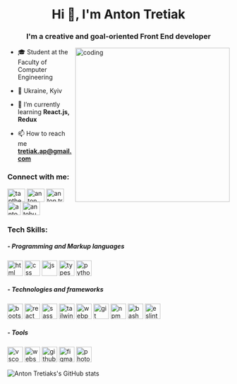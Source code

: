<h1 align="center">Hi 👋, I'm Anton Tretiak</h1>
<h3 align="center">I'm a creative and goal-oriented Front End developer</h3>
<img align="right" alt="coding" width="350" src="https://i.pinimg.com/originals/e4/26/70/e426702edf874b181aced1e2fa5c6cde.gif">

- 🎓 Student at the Faculty of Computer Engineering

- 📍 Ukraine, Kyiv

- 🌱 I’m currently learning **React.js, Redux**

- 📫 How to reach me **tretiak.ap@gmail.com**

<h3 align="left">Connect with me:</h3>
<p align="left">
<a href="https://twitter.com/tapthecreator" target="blank"><img align="center" src="https://raw.githubusercontent.com/rahuldkjain/github-profile-readme-generator/master/src/images/icons/Social/twitter.svg" alt="tapthecreator" height="30" width="40" /></a>
<a href="https://linkedin.com/in/anton-tretiak" target="blank"><img align="center" src="https://raw.githubusercontent.com/rahuldkjain/github-profile-readme-generator/master/src/images/icons/Social/linked-in-alt.svg" alt="anton tretiak" height="30" width="40" /></a>
<a href="https://instagram.com/anton.trettiak" target="blank"><img align="center" src="https://raw.githubusercontent.com/rahuldkjain/github-profile-readme-generator/master/src/images/icons/Social/instagram.svg" alt="anton.trettiak" height="30" width="40" /></a>
<a href="https://t.me/antontrettiak" target="blank"><img align="center" src="https://cdn3.iconfinder.com/data/icons/social-icons-33/512/Telegram-256.png" alt="antobus" height="30" width="30" /></a>
<a href="https://www.leetcode.com/antobus" target="blank"><img align="center" src="https://raw.githubusercontent.com/rahuldkjain/github-profile-readme-generator/master/src/images/icons/Social/leet-code.svg" alt="antobus" height="30" width="40" /></a>
</p>

<h3 align="left">Tech Skills:</h3>
<h5 align="left"> - Programming and Markup languages</h5>
<p align="left">
<img src="https://cdn.jsdelivr.net/gh/devicons/devicon/icons/html5/html5-original.svg" alt="html" width="35" height="35"/> <img src="https://cdn.jsdelivr.net/gh/devicons/devicon/icons/css3/css3-original.svg" alt="css" width="35" height="35"/> <img src="https://cdn.jsdelivr.net/gh/devicons/devicon/icons/javascript/javascript-original.svg" alt="js" width="35" height="35"/> <img src="https://cdn.jsdelivr.net/gh/devicons/devicon/icons/typescript/typescript-original.svg" alt="typescript" width="35" height="35"/> <img src="https://cdn.jsdelivr.net/gh/devicons/devicon/icons/python/python-original.svg" alt="python" width="35" height="35"/>
</p>
<h5 align="left"> - Technologies and frameworks</h5>
<p align="left">
<img src="https://cdn.jsdelivr.net/gh/devicons/devicon/icons/bootstrap/bootstrap-original.svg" alt="bootstrap" width="35" height="35"/> <img src="https://cdn.jsdelivr.net/gh/devicons/devicon/icons/react/react-original.svg" alt="react" width="35" height="35"/> <img src="https://cdn.jsdelivr.net/gh/devicons/devicon/icons/sass/sass-original.svg" alt="sass" width="35" height="35"/> <img src="https://cdn.jsdelivr.net/gh/devicons/devicon/icons/tailwindcss/tailwindcss-plain.svg" alt="tailwind" width="35" height="35"/> <img src="https://cdn.jsdelivr.net/gh/devicons/devicon/icons/webpack/webpack-original.svg" alt="webpack" width="35" height="35"/> <img src="https://cdn.jsdelivr.net/gh/devicons/devicon/icons/git/git-original.svg" alt="git" width="35" height="35"/> <img src="https://cdn.jsdelivr.net/gh/devicons/devicon/icons/npm/npm-original-wordmark.svg" alt="npm" width="35" height="35"/> <img src="https://cdn.jsdelivr.net/gh/devicons/devicon/icons/bash/bash-original.svg" alt="bash" width="35" height="35"/> <img src="https://cdn.jsdelivr.net/gh/devicons/devicon/icons/eslint/eslint-original.svg" alt="eslint" width="35" height="35"/>
</p>
<h5 align="left"> - Tools</h5>
<p align="left">
<img src="https://cdn.jsdelivr.net/gh/devicons/devicon/icons/vscode/vscode-original.svg" alt="vscode" width="35" height="35"/> <img src="https://cdn.jsdelivr.net/gh/devicons/devicon/icons/webstorm/webstorm-original.svg" alt="webshtorm" width="35" height="35"/> <img src="https://cdn.jsdelivr.net/gh/devicons/devicon/icons/github/github-original.svg" alt="github" width="35" height="35"/> <img src="https://cdn.jsdelivr.net/gh/devicons/devicon/icons/figma/figma-original.svg" alt="figma" width="35" height="35"/> <img src="https://cdn.jsdelivr.net/gh/devicons/devicon/icons/photoshop/photoshop-plain.svg" alt="photoshop" width="35" height="35"/>
</p>

![Anton Tretiaks's GitHub stats](https://github-readme-stats.vercel.app/api?username=anton-tretiak&show_icons=true&theme=radical)
